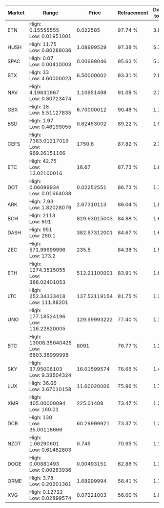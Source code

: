 | Market | Range | Price| Retracement | Doubles to 50% |
| --- | --- | --- | --- | --- |
| ETN | High: 0.15555555<br />Low: 0.01951001 | 0.022585 | 97.74 % | 3.88 |
| HUSH | High: 11.75<br />Low: 0.80288036 | 1.08999529 | 97.38 % | 5.76 |
| $PAC | High: 0.07<br />Low: 0.00410003 | 0.00698046 | 95.63 % | 5.31 |
| BTX | High: 33<br />Low: 4.60000023 | 6.50000002 | 93.31 % | 2.89 |
| NAV | High: 4.19631967<br />Low: 0.80723474 | 1.10951498 | 91.08 % | 2.25 |
| GBX | High: 18<br />Low: 5.51127835 | 6.70000012 | 90.48 % | 1.75 |
| BSD | High: 1.97<br />Low: 0.46199055 | 0.62453002 | 89.22 % | 1.95 |
| CEFS | High: 7383.01217019<br />Low: 969.26151166 | 1750.6 | 87.82 % | 2.39 |
| ETC | High: 42.75<br />Low: 13.02100016 | 16.67 | 87.73 % | 1.67 |
| DOT | High: 0.06099934<br />Low: 0.01664038 | 0.02252551 | 86.73 % | 1.72 |
| ARK | High: 7.93<br />Low: 1.82028079 | 2.67310113 | 86.04 % | 1.82 |
| BCH | High: 2113<br />Low: 601 | 829.63015003 | 84.88 % | 1.64 |
| DASH | High: 951<br />Low: 280.1 | 382.97312001 | 84.67 % | 1.61 |
| ZEC | High: 571.99699996<br />Low: 173.2 | 235.5 | 84.38 % | 1.58 |
| ETH | High: 1274.3515055<br />Low: 366.02401053 | 512.21100001 | 83.91 % | 1.60 |
| LTC | High: 252.34333418<br />Low: 111.88201 | 137.52119154 | 81.75 % | 1.32 |
| UNO | High: 177.18524196<br />Low: 116.22620005 | 129.99993222 | 77.40 % | 1.13 |
| BTC | High: 13008.35040425<br />Low: 6603.38999998 | 8091 | 76.77 % | 1.21 |
| SKY | High: 37.95006103<br />Low: 9.33504324 | 16.01599574 | 76.65 % | 1.48 |
| LUX | High: 36.66<br />Low: 3.67010158 | 11.60020006 | 75.96 % | 1.74 |
| XMR | High: 405.00000094<br />Low: 160.01 | 225.01408 | 73.47 % | 1.26 |
| DCR | High: 130<br />Low: 35.00118666 | 60.29999921 | 73.37 % | 1.37 |
| NZDT | High: 1.06290601<br />Low: 0.61482803 | 0.745 | 70.95 % | 1.13 |
| DOGE | High: 0.00881493<br />Low: 0.00263936 | 0.00493151 | 62.88 % | 1.16 |
| ORME | High: 3.78<br />Low: 0.20201361 | 1.68999994 | 58.41 % | 1.18 |
| XVG | High: 0.12722<br />Low: 0.02899574 | 0.07221003 | 56.00 % | 1.08 |
